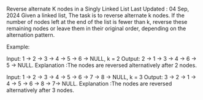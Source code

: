 Reverse alternate K nodes in a Singly Linked List
Last Updated : 04 Sep, 2024
Given a linked list, The task is to reverse alternate k nodes. If the number of nodes left at the end of the list is fewer than k, reverse these remaining nodes or leave them in their original order, depending on the alternation pattern.

Example: 

Input: 1 -> 2 -> 3 -> 4 -> 5 -> 6 -> NULL, k = 2
Output: 2 -> 1 -> 3 -> 4 -> 6 -> 5 -> NULL. 
Explanation :The nodes are reversed alternatively after 2 nodes.


Input: 1 -> 2 -> 3 -> 4 -> 5 -> 6 -> 7 -> 8 -> NULL, k = 3
Output: 3 -> 2 -> 1 -> 4 -> 5 -> 6 -> 8 -> 7-> NULL.
Explanation :The nodes are reversed alternatively after 3 nodes.

